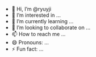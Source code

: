 - 👋 Hi, I’m @ryuyji
- 👀 I’m interested in ...
- 🌱 I’m currently learning ...
- 💞️ I’m looking to collaborate on ...
- 📫 How to reach me ...
- 😄 Pronouns: ...
- ⚡ Fun fact: ...

<!---
ryuyji/ryuyji is a ✨ special ✨ repository because its `README.md` (this file) appears on your GitHub profile.
You can click the Preview link to take a look at your changes.
--->
